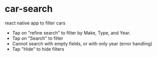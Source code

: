 # car-search
react native app to filter cars

* Tap on "refine search" to filter by Make, Type, and Year.
* Tap on "Search" to filter
* Cannot search with empty fields, or with only year (error handling)
* Tap "Hide" to hide filters
